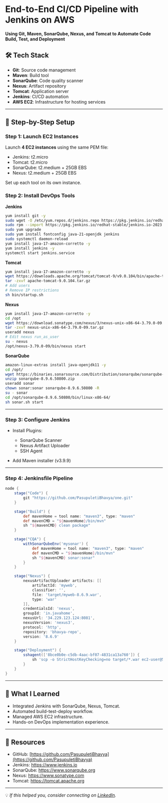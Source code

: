 # End-to-End CI/CD Pipeline with Jenkins on AWS

**Using Git, Maven, SonarQube, Nexus, and Tomcat to Automate Code Build, Test, and Deployment**

## 🛠️ Tech Stack
- **Git**: Source code management
- **Maven**: Build tool
- **SonarQube**: Code quality scanner
- **Nexus**: Artifact repository
- **Tomcat**: Application server
- **Jenkins**: CI/CD automation
- **AWS EC2**: Infrastructure for hosting services

---

## 🚀 Step-by-Step Setup

### Step 1: Launch EC2 Instances
Launch **4 EC2 instances** using the same PEM file:
- Jenkins: t2.micro
- Tomcat: t2.micro
- SonarQube: t2.medium + 25GB EBS
- Nexus: t2.medium + 25GB EBS

Set up each tool on its own instance.

### Step 2: Install DevOps Tools

**Jenkins**
```bash
yum install git -y
sudo wget -O /etc/yum.repos.d/jenkins.repo https://pkg.jenkins.io/redhat-stable/jenkins.repo
sudo rpm --import https://pkg.jenkins.io/redhat-stable/jenkins.io-2023.key
sudo yum upgrade
sudo yum install fontconfig java-21-openjdk jenkins
sudo systemctl daemon-reload
yum install java-17-amazon-corretto -y
yum install jenkins -y
systemctl start jenkins.service
```

**Tomcat**
```bash
yum install java-17-amazon-corretto -y
wget https://downloads.apache.org/tomcat/tomcat-9/v9.0.104/bin/apache-tomcat-9.0.104.tar.gz
tar -zxvf apache-tomcat-9.0.104.tar.gz
# Add users
# Remove IP restrictions
sh bin/startup.sh
```

**Nexus**
```bash
yum install java-17-amazon-corretto -y
cd /opt
wget https://download.sonatype.com/nexus/3/nexus-unix-x86-64-3.79.0-09.tar.gz
tar -zxvf nexus-unix-x86-64-3.79.0-09.tar.gz
useradd nexus
# Edit nexus run_as_user
su - nexus
/opt/nexus-3.79.0-09/bin/nexus start
```

**SonarQube**
```bash
amazon-linux-extras install java-openjdk11 -y
cd /opt/
wget https://binaries.sonarsource.com/Distribution/sonarqube/sonarqube-8.9.6.50800.zip
unzip sonarqube-8.9.6.50800.zip
useradd sonar
chown sonar:sonar sonarqube-8.9.6.50800 -R
su - sonar
cd /opt/sonarqube-8.9.6.50800/bin/linux-x86-64/
sh sonar.sh start
```

---

### Step 3: Configure Jenkins

- Install Plugins:
  - SonarQube Scanner
  - Nexus Artifact Uploader
  - SSH Agent

- Add Maven installer (v3.9.9)

---

### Step 4: Jenkinsfile Pipeline

```groovy
node {
    stage("Code") {
        git "https://github.com/PasupuletiBhavya/one.git"
    }

    stage("Build") {
        def mavenHome = tool name: "maven3", type: "maven"
        def mavenCMD = "${mavenHome}/bin/mvn"
        sh "${mavenCMD} clean package"
    }

    stage("CQA") {
        withSonarQubeEnv('mysonar') {
            def mavenHome = tool name: "maven3", type: "maven"
            def mavenCMD = "${mavenHome}/bin/mvn"
            sh "${mavenCMD} sonar:sonar"
        }
    }

    stage("Nexus") {
        nexusArtifactUploader artifacts: [[
            artifactId: 'myweb',
            classifier: '',
            file: 'target/myweb-8.6.9.war',
            type: 'war'
        ]],
        credentialsId: 'nexus',
        groupId: 'in.javahome',
        nexusUrl: '34.229.123.124:8081',
        nexusVersion: 'nexus3',
        protocol: 'http',
        repository: 'bhavya-repo',
        version: '8.6.9'
    }

    stage("Deployment") {
        sshagent(['8bce0b0e-c5db-4aac-bf07-4831ca13a760']) {
            sh 'scp -o StrictHostKeyChecking=no target/*.war ec2-user@52.23.240.218:/home/ec2-user/apache-tomcat-9.0.104/webapps/'
        }
    }
}
```

---

## 🧠 What I Learned

- Integrated Jenkins with SonarQube, Nexus, Tomcat.
- Automated build-test-deploy workflow.
- Managed AWS EC2 infrastructure.
- Hands-on DevOps implementation experience.

---

## 🔗 Resources

- GitHub: [https://github.com/PasupuletiBhavya](https://github.com/PasupuletiBhavya)
- Jenkins: https://www.jenkins.io
- SonarQube: https://www.sonarqube.org
- Nexus: https://www.sonatype.com
- Tomcat: https://tomcat.apache.org

---

💡 _If this helped you, consider connecting on [LinkedIn](https://linkedin.com/in/bhavya-pasupuleti)._ 
